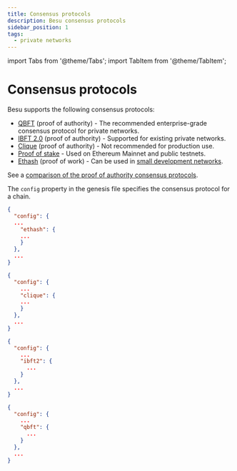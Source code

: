 ```yaml
---
title: Consensus protocols
description: Besu consensus protocols
sidebar_position: 1
tags:
  - private networks
---
```


import Tabs from '@theme/Tabs';
import TabItem from '@theme/TabItem';

# Consensus protocols

Besu supports the following consensus protocols:

- [QBFT](qbft.md) (proof of authority) - The recommended enterprise-grade consensus protocol for private networks.
- [IBFT 2.0](ibft.md) (proof of authority) - Supported for existing private networks.
- [Clique](clique.md) (proof of authority) - Not recommended for production use.
- [Proof of stake](../../../../public-networks/concepts/proof-of-stake/index.md) - Used on Ethereum Mainnet and public testnets.
- [Ethash](https://ethereum.org/en/developers/docs/consensus-mechanisms/pow/) (proof of work) - Can be used in [small development networks](../../../tutorials/ethash.md).

See a [comparison of the proof of authority consensus protocols](../../../concepts/poa.md).

The `config` property in the genesis file specifies the consensus protocol for a chain.

<Tabs>

<TabItem value="Ethash" label="Ethash" default>

```json
{
  "config": {
  ...
    "ethash": {
    ...
    }
  },
  ...
}
```

</TabItem>

<TabItem value="Clique" label="Clique">

```json
{
  "config": {
    ...
    "clique": {
    ...
    }
  },
  ...
}
```

</TabItem>

<TabItem value="IBFT 2.0" label="IBFT 2.0">

```json
{
  "config": {
    ...
    "ibft2": {
      ...
    }
  },
  ...
}
```

</TabItem>

<TabItem value="QBFT" label="QBFT">

```json
{
  "config": {
    ...
    "qbft": {
      ...
    }
  },
  ...
}
```

</TabItem>

</Tabs>
